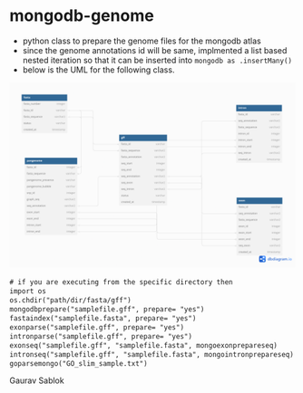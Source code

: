 # mongodb-genome

- python class to prepare the genome files for the mongodb atlas
- since the genome annotations id will be same, implmented a list based nested iteration so that it can be inserted into ``` mongodb as .insertMany() ```
- below is the UML for the following class.

<img src = "https://github.com/codecreatede/mongodb-genome/blob/main/UML.png" >
  
```
# if you are executing from the specific directory then
import os
os.chdir("path/dir/fasta/gff")
mongodbprepare("samplefile.gff", prepare= "yes")
fastaindex("samplefile.fasta", prepare= "yes")
exonparse("samplefile.gff", prepare= "yes")
intronparse("samplefile.gff", prepare= "yes")
exonseq("samplefile.gff", "samplefile.fasta", mongoexonprepareseq)
intronseq("samplefile.gff", "samplefile.fasta", mongointronprepareseq)
goparsemongo("GO_slim_sample.txt")
```

Gaurav Sablok

